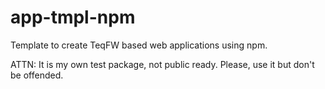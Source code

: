 # app-tmpl-npm

Template to create TeqFW based web applications using npm.

ATTN: It is my own test package, not public ready. Please, use it but don't be offended.
